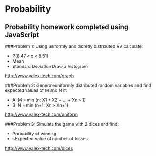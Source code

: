 Probability
===========

Probability homework completed using JavaScript
-----------------------------------------------

###Problem 1: 
Using uniformly and dicretly distributed RV calculate:
* P(8.47 < x < 8.51)
* Mean
* Standard Deviation
Draw a histogram

http://www.valex-tech.com/graph

###Problem 2: 
Generateuniformly distributed random variables and find expected values of M and N if:
* A: M = min (n: X1 + X2 + ... + Xn > 1)
* B: N = min (n+1: Xn > Xn+1)

http://www.valex-tech.com/uniform

###Problem 3: 
Simulate the game with 2 dices and find:
* Probability of winning
* sExpected value of number of tosses

http://www.valex-tech.com/dices

